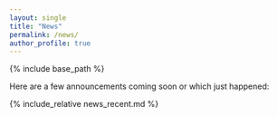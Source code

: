 ```yaml
---
layout: single
title: "News"
permalink: /news/
author_profile: true
---
```


{% include base_path %}

Here are a few announcements coming soon or which just happened:

{% include_relative news_recent.md %}


